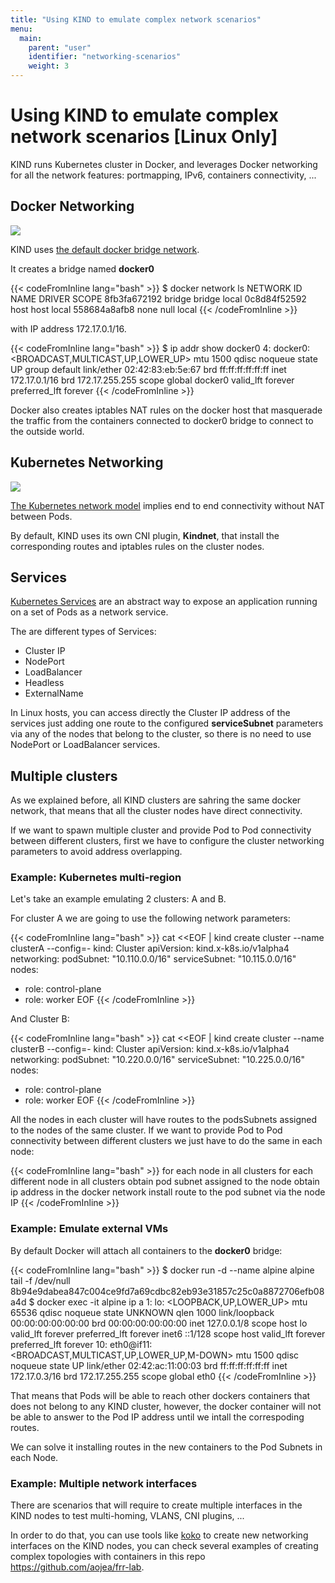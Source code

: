 ```yaml
---
title: "Using KIND to emulate complex network scenarios"
menu:
  main:
    parent: "user"
    identifier: "networking-scenarios"
    weight: 3
---
```

# Using KIND to emulate complex network scenarios [Linux Only]

KIND runs Kubernetes cluster in Docker, and leverages Docker networking for all the network features: portmapping, IPv6, containers connectivity, ...

## Docker Networking

<img src="/docs/user/images/kind-docker-network.png"/>

KIND uses [the default docker bridge network](https://docs.docker.com/network/bridge/#use-the-default-bridge-network).

It creates a bridge named **docker0** 

{{< codeFromInline lang="bash" >}}
$ docker network ls
NETWORK ID          NAME                DRIVER              SCOPE
8fb3fa672192        bridge              bridge              local
0c8d84f52592        host                host                local
558684a8afb8        none                null                local
{{< /codeFromInline >}}

with IP address 172.17.0.1/16.

{{< codeFromInline lang="bash" >}}
$ ip addr show docker0
4: docker0: <BROADCAST,MULTICAST,UP,LOWER_UP> mtu 1500 qdisc noqueue state UP group default 
    link/ether 02:42:83:eb:5e:67 brd ff:ff:ff:ff:ff:ff
    inet 172.17.0.1/16 brd 172.17.255.255 scope global docker0
       valid_lft forever preferred_lft forever
{{< /codeFromInline >}}

Docker also creates iptables NAT rules on the docker host that masquerade the traffic from the containers connected to docker0 bridge to connect to the outside world.

## Kubernetes Networking

<img src="/docs/user/images/kind-kubernetes-network-kindnet.png"/>

[The Kubernetes network model](https://kubernetes.io/docs/concepts/cluster-administration/networking/#the-kubernetes-network-model) implies end to end connectivity without NAT between Pods.

By default, KIND uses its own CNI plugin, **Kindnet**, that install the corresponding routes and iptables rules on the cluster nodes.

## Services

[Kubernetes Services](https://kubernetes.io/docs/concepts/services-networking/service/) are an abstract way to expose an application running on a set of Pods as a network service.

The are different types of Services:

* Cluster IP
* NodePort
* LoadBalancer
* Headless
* ExternalName

In Linux hosts, you can access directly the Cluster IP address of the services just adding one route to the configured **serviceSubnet** parameters via any of the nodes that belong to the cluster, so there is no need to use NodePort or LoadBalancer services.

## Multiple clusters

As we explained before, all KIND clusters are sahring the same docker network, that means that all the cluster nodes have direct connectivity.

If we want to spawn multiple cluster and provide Pod to Pod connectivity between different clusters, first we have to configure the cluster networking parameters to avoid address overlapping.

### Example: Kubernetes multi-region

Let's take an example emulating 2 clusters: A and B.

For cluster A we are going to use the following network parameters:

{{< codeFromInline lang="bash" >}}
cat <<EOF | kind create cluster --name clusterA --config=-
kind: Cluster
apiVersion: kind.x-k8s.io/v1alpha4
networking:
  podSubnet: "10.110.0.0/16"
  serviceSubnet: "10.115.0.0/16"
nodes:
- role: control-plane
- role: worker
EOF
{{< /codeFromInline >}}

And Cluster B:

{{< codeFromInline lang="bash" >}}
cat <<EOF | kind create cluster --name clusterB --config=-
kind: Cluster
apiVersion: kind.x-k8s.io/v1alpha4
networking:
  podSubnet: "10.220.0.0/16"
  serviceSubnet: "10.225.0.0/16"
nodes:
- role: control-plane
- role: worker
EOF
{{< /codeFromInline >}}

All the nodes in each cluster will have routes to the podsSubnets assigned to the nodes of the same cluster.
If we want to provide Pod to Pod connectivity between different clusters we just have to do the same in each node:

{{< codeFromInline lang="bash" >}}
for each node in all clusters
  for each different node in all clusters
    obtain pod subnet assigned to the node
    obtain ip address in the docker network
    install route to the pod subnet via the node IP
{{< /codeFromInline >}}

### Example: Emulate external VMs

By default Docker will attach all containers to the **docker0** bridge:

{{< codeFromInline lang="bash" >}}
$ docker run -d --name alpine alpine tail -f /dev/null
8b94e9dabea847c004ce9fd7a69cdbc82eb93e31857c25c0a8872706efb08a4d
$ docker exec -it alpine ip a
1: lo: <LOOPBACK,UP,LOWER_UP> mtu 65536 qdisc noqueue state UNKNOWN qlen 1000
    link/loopback 00:00:00:00:00:00 brd 00:00:00:00:00:00
    inet 127.0.0.1/8 scope host lo
       valid_lft forever preferred_lft forever
    inet6 ::1/128 scope host 
       valid_lft forever preferred_lft forever
10: eth0@if11: <BROADCAST,MULTICAST,UP,LOWER_UP,M-DOWN> mtu 1500 qdisc noqueue state UP 
    link/ether 02:42:ac:11:00:03 brd ff:ff:ff:ff:ff:ff
    inet 172.17.0.3/16 brd 172.17.255.255 scope global eth0
{{< /codeFromInline >}}

That means that Pods will be able to reach other dockers containers that does not belong to any KIND cluster, however, the docker container will not be able to answer to the Pod IP address until we intall the correspoding routes.

We can solve it installing routes in the new containers to the Pod Subnets in each Node.

### Example: Multiple network interfaces

There are scenarios that will require to create multiple interfaces in the KIND nodes to test multi-homing, VLANS, CNI plugins, ... 

In order to do that, you can use tools like [koko](https://github.com/redhat-nfvpe/koko) to create new networking interfaces on the KIND nodes, you can check several examples of creating complex topologies with containers in this repo https://github.com/aojea/frr-lab.
